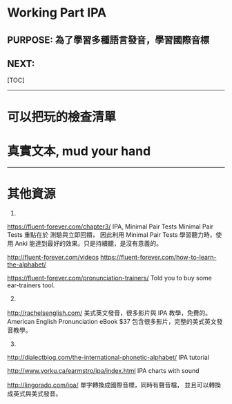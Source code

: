 Working Part IPA  
==

PURPOSE:  為了學習多種語言發音，學習國際音標
--

## NEXT:

[TOC]

* * * * * * * * * * * * 
可以把玩的檢查清單
==




# 真實文本, mud your hand



* * * * * * * * * * * * * * * * * * * * * * * * * * * * * * * * * * * * 
# 其他資源

1.
https://fluent-forever.com/chapter3/
IPA, Minimal Pair Tests
Minimal Pair Tests 重點在於 測驗與立即回饋，
因此利用 Minimal Pair Tests 學習聽力時，使用 Anki 能達到最好的效果。只是持續聽，是沒有意義的。


http://fluent-forever.com/videos
https://fluent-forever.com/how-to-learn-the-alphabet/

https://fluent-forever.com/pronunciation-trainers/
Told you to buy some ear-trainers tool.


2.
http://rachelsenglish.com/
美式英文發音，很多影片與 IPA 教學，免費的。
American English Pronunciation eBook $37 
包含很多影片，完整的美式英文發音教學。

3.
http://dialectblog.com/the-international-phonetic-alphabet/
IPA tutorial

http://www.yorku.ca/earmstro/ipa/index.html
IPA charts with sound

http://lingorado.com/ipa/ 
單字轉換成國際音標，同時有聲音檔，
並且可以轉換成英式與美式發音。
<!--stackedit_data:
eyJoaXN0b3J5IjpbLTI1NzY5NTQwNl19
-->